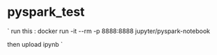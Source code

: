 # pyspark_test

` run this : docker run -it --rm -p 8888:8888 jupyter/pyspark-notebook

then upload ipynb
`
